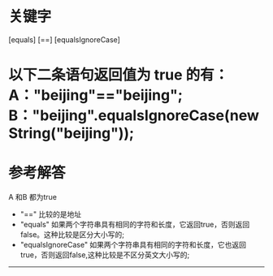 # 关键字

\[equals\] \[==\] \[equalsIgnoreCase\] 

# 以下二条语句返回值为 true 的有： A："beijing"=="beijing"; B："beijing".equalsIgnoreCase\(new String\("beijing"\)\);

# 参考解答

A 和B 都为true

* "==" 比较的是地址
* "equals" 如果两个字符串具有相同的字符和长度，它返回true，否则返回false。这种比较是区分大小写的;
* "equalsIgnoreCase" 如果两个字符串具有相同的字符和长度，它也返回true，否则返回false,这种比较是不区分英文大小写的;

---



